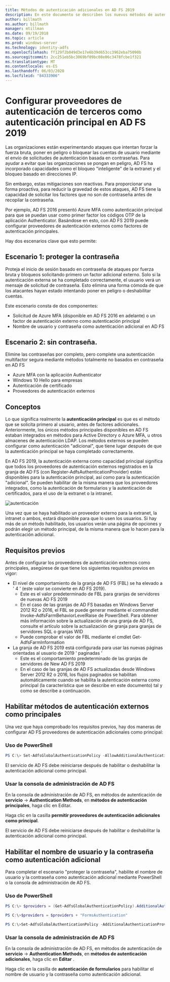 ```yaml
---
title: Métodos de autenticación adicionales en AD FS 2019
description: En este documento se describen los nuevos métodos de autenticación en AD FS 2019.
author: billmath
ms.author: billmath
manager: mtillman
ms.date: 09/19/2018
ms.topic: article
ms.prod: windows-server
ms.technology: identity-adfs
ms.openlocfilehash: ff129f2b049d3e17e6b39d653cc3962eba75090b
ms.sourcegitcommit: 2cc251eb5bc3069bf09bc08e06c3478fcbe1f321
ms.translationtype: MT
ms.contentlocale: es-ES
ms.lasthandoff: 06/03/2020
ms.locfileid: "84333906"
---
```

# <a name="configure-3rd-party-authentication-providers-as-primary-authentication-in-ad-fs-2019"></a>Configurar proveedores de autenticación de terceros como autenticación principal en AD FS 2019


Las organizaciones están experimentando ataques que intentan forzar la fuerza bruta, poner en peligro o bloquear las cuentas de usuario mediante el envío de solicitudes de autenticación basada en contraseñas.  Para ayudar a evitar que las organizaciones se pongan en peligro, AD FS ha incorporado capacidades como el bloqueo "inteligente" de la extranet y el bloqueo basado en direcciones IP.  

Sin embargo, estas mitigaciones son reactivas.  Para proporcionar una forma proactiva, para reducir la gravedad de estos ataques, AD FS tiene la capacidad de solicitar los factores que no son de contraseña antes de recopilar la contraseña.  

Por ejemplo, AD FS 2016 presentó Azure MFA como autenticación principal para que se puedan usar como primer factor los códigos OTP de la aplicación Authenticator.
Basándose en esto, con AD FS 2019 puede configurar proveedores de autenticación externos como factores de autenticación principales.

Hay dos escenarios clave que esto permite:

## <a name="scenario-1-protect-the-password"></a>Escenario 1: proteger la contraseña
Proteja el inicio de sesión basado en contraseña de ataques por fuerza bruta y bloqueos solicitando primero un factor adicional externo.  Solo si la autenticación externa se ha completado correctamente, el usuario verá un mensaje de solicitud de contraseña.  Esto elimina una forma cómoda de que los atacantes hayan estado intentando poner en peligro o deshabilitar cuentas.

Este escenario consta de dos componentes:
- Solicitud de Azure MFA (disponible en AD FS 2016 en adelante) o un factor de autenticación externo como autenticación principal
- Nombre de usuario y contraseña como autenticación adicional en AD FS

## <a name="scenario-2-password-free"></a>Escenario 2: sin contraseña.
Elimine las contraseñas por completo, pero complete una autenticación multifactor segura mediante métodos totalmente no basados en contraseña en AD FS
- Azure MFA con la aplicación Authenticator
- Windows 10 Hello para empresas
- Autenticación de certificado
- Proveedores de autenticación externos

## <a name="concepts"></a>Conceptos
Lo que significa realmente la **autenticación principal** es que es el método que se solicita primero al usuario, antes de factores adicionales.  Anteriormente, los únicos métodos principales disponibles en AD FS estaban integrados en métodos para Active Directory o Azure MFA, u otros almacenes de autenticación LDAP.  Los métodos externos se pueden configurar como autenticación "adicional", que tiene lugar después de que la autenticación principal se haya completado correctamente.

En AD FS 2019, la autenticación externa como capacidad principal significa que todos los proveedores de autenticación externos registrados en la granja de AD FS (con Register-AdfsAuthenticationProvider) están disponibles para la autenticación principal, así como para la autenticación "adicional". Se pueden habilitar de la misma manera que los proveedores integrados, como la autenticación de formularios y la autenticación de certificados, para el uso de la extranet o la intranet.

![autenticación](media/Additional-Authentication-Methods-AD-FS/auth1.png)

Una vez que se haya habilitado un proveedor externo para la extranet, la intranet o ambos, estará disponible para que lo usen los usuarios.  Si hay más de un método habilitado, los usuarios verán una página de opciones y podrán elegir un método principal, de la misma manera que lo hacen para la autenticación adicional.

## <a name="pre-requisites"></a>Requisitos previos
Antes de configurar los proveedores de autenticación externos como principales, asegúrese de que tiene los siguientes requisitos previos en vigor:
- El nivel de comportamiento de la granja de AD FS (FBL) se ha elevado a ' 4 ' (este valor se convierte en AD FS 2019).
    - Este es el valor predeterminado de FBL para granjas de servidores de nuevas AD FS 2019
    - En el caso de las granjas de AD FS basadas en Windows Server 2012 R2 o 2016, el FBL se puede generar mediante el commandlet Invoke-AdfsFarmBehaviorLevelRaise de PowerShell.  Para obtener más información sobre la actualización de una granja de AD FS, consulte el artículo sobre la actualización de granja para granjas de servidores SQL o granjas WID 
    - Puede comprobar el valor de FBL mediante el cmdlet Get-AdfsFarmInformation
- La granja de AD FS 2019 está configurada para usar las nuevas páginas orientadas al usuario de 2019 ' paginadas '
    - Este es el comportamiento predeterminado de las granjas de servidores de New AD FS 2019
    - En el caso de las granjas de AD FS actualizadas desde Windows Server 2012 R2 o 2016, los flujos paginados se habilitan automáticamente cuando se habilita la autenticación externa como principal (la característica que se describe en este documento) tal y como se describe a continuación.

## <a name="enable-external-authentication-methods-as-primary"></a>Habilitar métodos de autenticación externos como principales
Una vez que haya comprobado los requisitos previos, hay dos maneras de configurar AD FS proveedores de autenticación adicionales como principal:

### <a name="using-powershell"></a>Uso de PowerShell


```powershell
PS C:\> Set-AdfsGlobalAuthenticationPolicy -AllowAdditionalAuthenticationAsPrimary $true
``` 


El servicio de AD FS debe reiniciarse después de habilitar o deshabilitar la autenticación adicional como principal.

### <a name="using-the-ad-fs-management-console"></a>Usar la consola de administración de AD FS
En la consola de administración de AD FS, en métodos de autenticación de **servicio**  ->  **Authentication Methods**, en **métodos de autenticación principales**, haga clic en Editar.

Haga clic en la casilla **permitir proveedores de autenticación adicionales como principal**.

El servicio de AD FS debe reiniciarse después de habilitar o deshabilitar la autenticación adicional como principal.

## <a name="enable-username-and-password-as-additional-authentication"></a>Habilitar el nombre de usuario y la contraseña como autenticación adicional
Para completar el escenario "proteger la contraseña", habilite el nombre de usuario y la contraseña como autenticación adicional mediante PowerShell o la consola de administración de AD FS.
### <a name="using-powershell"></a>Uso de PowerShell



```powershell
PS C:\> $providers = (Get-AdfsGlobalAuthenticationPolicy).AdditionalAuthenticationProvider

PS C:\>$providers = $providers + "FormsAuthentication"

PS C:\>Set-AdfsGlobalAuthenticationPolicy -AdditionalAuthenticationProvider $providers
``` 

### <a name="using-the-ad-fs-management-console"></a>Usar la consola de administración de AD FS
En la consola de administración de AD FS, en métodos de autenticación de **servicio**  ->  **Authentication Methods**, en **métodos de autenticación adicionales**, haga clic en **Editar** .

Haga clic en la casilla de **autenticación de formularios** para habilitar el nombre de usuario y la contraseña como autenticación adicional.
